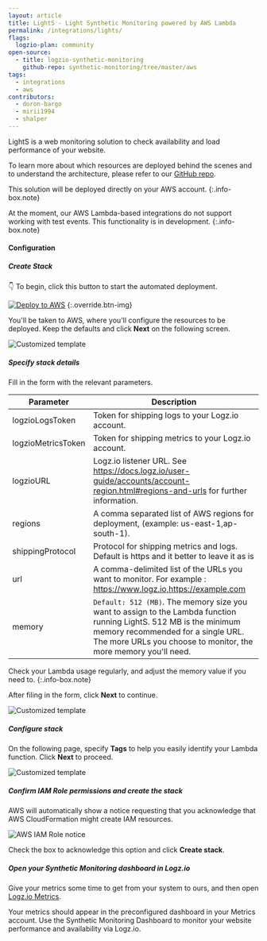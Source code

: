 ```yaml
---
layout: article
title: LightS - Light Synthetic Monitoring powered by AWS Lambda
permalink: /integrations/lights/
flags:
  logzio-plan: community
open-source:
  - title: logzio-synthetic-monitoring
    github-repo: synthetic-monitoring/tree/master/aws
tags:
  - integrations
  - aws
contributors:
  - doron-bargo
  - mirii1994
  - shalper
---
```



LightS is a web monitoring solution to check availability and load performance of your website.

To learn more about which resources are deployed behind the scenes and to understand the architecture, please refer to our [GitHub repo](https://github.com/logzio/synthetic-monitoring/tree/master/aws).

This solution will be deployed directly on your AWS account.
{:.info-box.note}

<!-- info-box-start:info -->
At the moment, our AWS Lambda-based integrations do not support working with test events. This functionality is in development.
{:.info-box.note}
<!-- info-box-end -->


#### Configuration

<div class="tasklist">

##### Create Stack

👇 To begin, click this button to start the automated deployment.

[![Deploy to AWS](https://dytvr9ot2sszz.cloudfront.net/logz-docs/lights/LightS-button.png)](https://console.aws.amazon.com/cloudformation/home?region=us-east-1#/stacks/create/template?templateURL=https://sm-template.s3.amazonaws.com/0.0.2/auto-deployment.yaml&stackName=logzio-sm-auto-deployment)
{:.override.btn-img}

You'll be taken to AWS, where you'll configure the resources to be deployed.
Keep the defaults and click **Next** on the following screen.

![Customized template](https://dytvr9ot2sszz.cloudfront.net/logz-docs/lights/lights-create-stack.png)

##### Specify stack details

Fill in the form with the relevant parameters.

| Parameter | Description |
|---|---|
| logzioLogsToken | Token for shipping logs to your Logz.io account. |
| logzioMetricsToken | Token for shipping metrics to your Logz.io account. |
| logzioURL | Logz.io listener URL. See https://docs.logz.io/user-guide/accounts/account-region.html#regions-and-urls for further information. |
| regions | A comma separated list of AWS regions for deployment, (example: us-east-1,ap-south-1). |
| shippingProtocol | Protocol for shipping metrics and logs. Default is https and it better to leave it as is |
| url | A comma-delimited list of the URLs you want to monitor. For example : https://www.logz.io,https://example.com |
| memory | `Default: 512 (MB)`. The memory size you want to assign to the Lambda function running LightS. 512 MB is the minimum memory recommended for a single URL. The more URLs you choose to monitor, the more memory you'll need.  |


Check your Lambda usage regularly, and adjust the memory value if you need to.
{:.info-box.note}

After filing in the form, click **Next** to continue.

![Customized template](https://dytvr9ot2sszz.cloudfront.net/logz-docs/lights/lights-params-12182020.png)

##### Configure stack

On the following page, specify **Tags** to help you easily identify your Lambda function. Click **Next** to proceed.

![Customized template](https://dytvr9ot2sszz.cloudfront.net/logz-docs/lights/lights-stack-options.png)

##### Confirm IAM Role permissions and create the stack

AWS will automatically show a notice requesting that you acknowledge that AWS CloudFormation might create IAM resources.

![AWS IAM Role notice](https://dytvr9ot2sszz.cloudfront.net/logz-docs/lights/LightS-IAM-role-notice.png)

Check the box to acknowledge this option and click **Create stack**.

##### Open your Synthetic Monitoring dashboard in Logz.io

Give your metrics some time to get from your system to ours, and then open [Logz.io Metrics](https://app.logz.io/#/dashboard/metrics/).

Your metrics should appear in the preconfigured dashboard in your Metrics account. Use the Synthetic Monitoring Dashboard to monitor your website performance and availability via Logz.io.

</div>

